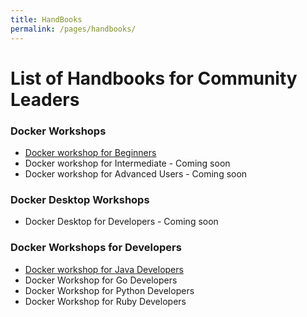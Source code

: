 ```yaml
---
title: HandBooks 
permalink: /pages/handbooks/
---
```


# List of Handbooks for Community Leaders


### Docker Workshops

 - [Docker workshop for Beginners](./docker101/docker101.md)
 - Docker workshop for Intermediate - Coming soon
 - Docker workshop for Advanced Users - Coming soon
 

### Docker Desktop Workshops

- Docker Desktop for Developers - Coming soon
 
 
 
### Docker Workshops for Developers

- [Docker workshop for Java Developers](./java/readme.md)
- Docker Workshop for Go Developers
- Docker Workshop for Python Developers
- Docker Workshop for Ruby Developers




 



